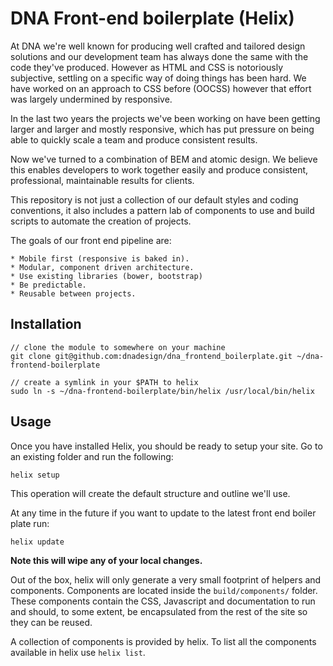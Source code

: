 # DNA Front-end boilerplate (Helix)

At DNA we're well known for producing well crafted and tailored design solutions
and our development team has always done the same with the code they've
produced. However as HTML and CSS is notoriously subjective, settling on a
specific way of doing things has been hard. We have worked on an approach to
CSS before (OOCSS) however that effort was largely undermined by responsive.

In the last two years the projects we've been working on have been getting
larger and larger and mostly responsive, which has put pressure on being able to
quickly scale a team and produce consistent results.

Now we've turned to a combination of BEM and atomic design. We believe this
enables developers to work together easily and produce consistent, professional,
maintainable results for clients.

This repository is not just a collection of our default styles and coding
conventions, it also includes a pattern lab of components to use and build
scripts to automate the creation of projects.

The goals of our front end pipeline are:

	* Mobile first (responsive is baked in).
	* Modular, component driven architecture.
	* Use existing libraries (bower, bootstrap)
	* Be predictable.
	* Reusable between projects.

## Installation

	// clone the module to somewhere on your machine
	git clone git@github.com:dnadesign/dna_frontend_boilerplate.git ~/dna-frontend-boilerplate

	// create a symlink in your $PATH to helix
	sudo ln -s ~/dna-frontend-boilerplate/bin/helix /usr/local/bin/helix

## Usage

Once you have installed Helix, you should be ready to setup your site. Go to an
existing folder and run the following:

	helix setup

This operation will create the default structure and outline we'll use.

At any time in the future if you want to update to the latest front end boiler
plate run:

	helix update

**Note this will wipe any of your local changes.**

Out of the box, helix will only generate a very small footprint of helpers and
components. Components are located inside the `build/components/` folder. These
components contain the CSS, Javascript and documentation to run and should, to
some extent, be encapsulated from the rest of the site so they can be reused.

A collection of components is provided by helix. To list all the components
available in helix use `helix list`.
